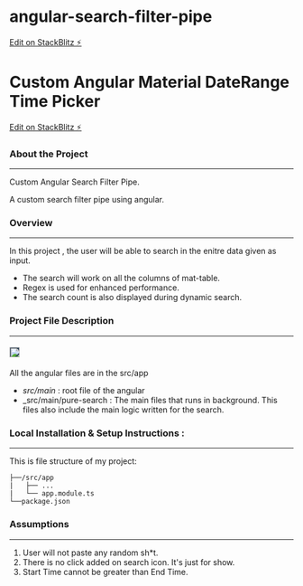 # angular-search-filter-pipe

[Edit on StackBlitz ⚡️](https://stackblitz.com/edit/stackblitz-starters-aukk1b)

# Custom Angular Material DateRange Time Picker
[Edit on StackBlitz ⚡️](https://stackblitz.com/edit/stackblitz-starters-stb4s7)

### About the Project
---
Custom Angular Search Filter Pipe. 

A custom search filter pipe using angular.
### Overview 
---
In this project , the user will be able to search in the enitre data given as input.
* The search will work on all the columns of mat-table.
* Regex is used for enhanced performance.
* The search count is also displayed during dynamic search.

### Project File Description 
---

#### <img alt="Angular" style="background-color:#33475b" height="18px" src="https://angular.io/assets/images/logos/angular/logo-nav@2x.png">
All the angular files are in the src/app
* _src/main_ : root file of the angular
* _src/main/pure-search : The main files that runs in background. This files also include the main logic written for the search.

### Local Installation & Setup Instructions :
----
This is file structure of my project: 
```
├──/src/app
|   ├── ...
|   └── app.module.ts
└──package.json
```
### Assumptions 
----
1. User will not paste any random sh*t.
2. There is no click added on search icon. It's just for show.
3. Start Time cannot be greater than End Time.